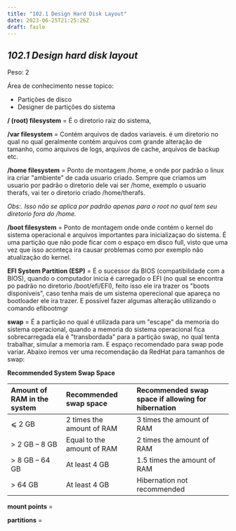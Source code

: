 ```yaml
---
title: "102.1 Design Hard Disk Layout"
date: 2023-06-25T21:25:26Z
draft: fasle
---
```


## ***102.1 Design hard disk layout***

Peso: 2

Área de conhecimento nesse topico:

* Partições de disco
* Designer de partições do sistema


**/ (root) filesystem** = É o diretorio raiz do sistema, 

**/var filesystem** = Contém arquivos de dados variaveis. é um diretorio no qual no qual geralmente contém arquivos com grande alteração de tamanho, como arquivos de logs, arquivos de cache, arquivos de backup etc.

**/home filesystem** = Ponto de montagem /home, e onde por padrão o linux ira criar "ambiente" de cada usuario criado. Sempre que criamos um usuario por padrão o diretorio dele vai ser /home, exemplo o usuario therafs, vai ter o diretorio criado /home/therafs. 

*Obs:. Isso não se aplica por padrão apenas para o root no qual tem seu diretorio fora do /home.*

**/boot filesystem** = Ponto de montagem onde onde contém o kernel do sistema operacional e arquivos importantes para inicializaçao do sistema.  É uma partição que não pode ficar com o espaço em disco full, visto que uma vez que isso aconteça ira causar problemas como por exemplo não atualização do kernel. 

**EFI System Partition (ESP)** = É o sucessor da BIOS (compatibilidade com a BIOS), quando o computador inicia é carregado o EFI (no qual se encontra po padrão no diretorio /boot/efi/EFI), feito isso ele ira trazer os "boots disponiveis", caso tenha mais de um sistema operecional que apareça no bootloader ele ira trazer. E possivel fazer algumas alteração utilizando o comando efibootmgr

**swap** = É a partição no qual é utilizada para um "escape" da memoria do sistema operacional, quando a memoria do sistema operacional fica sobrecarregada ela é "transbordada" para a partição swap, no qual tenta trabalhar, simular a memoria ram. E espaço recomendado para swap pode variar. Abaixo iremos ver uma recomendação da RedHat para tamanhos de swap:

</div><div class="table" id="tb-recommended-system-swap-space"><p class="title"><strong>Recommended System Swap Space</strong></p><div class="table-contents"><table class="lt-4-cols lt-7-rows" summary="Recommended System Swap Space"><colgroup><col align="left" class="col1"><!--Empty--></col><col align="left" class="col2"><!--Empty--></col><col align="left" class="col3"><!--Empty--></col></colgroup><thead><tr><th align="left" id="idm140030158357824" scope="col"> Amount of RAM in the system </th><th align="left" id="idm140030201662832" scope="col"> Recommended swap space </th><th align="left" id="idm140030228646336" scope="col"> Recommended swap space if allowing for hibernation </th></tr></thead><tbody><tr><td align="left" headers="idm140030158357824"> ⩽ 2 GB </td><td align="left" headers="idm140030201662832"> 2 times the amount of RAM </td><td align="left" headers="idm140030228646336"> 3 times the amount of RAM </td></tr><tr><td align="left" headers="idm140030158357824"> &gt; 2 GB – 8 GB </td><td align="left" headers="idm140030201662832"> Equal to the amount of RAM </td><td align="left" headers="idm140030228646336"> 2 times the amount of RAM </td></tr><tr><td align="left" headers="idm140030158357824"> &gt; 8 GB – 64 GB </td><td align="left" headers="idm140030201662832"> At least 4 GB </td><td align="left" headers="idm140030228646336"> 1.5 times the amount of RAM </td></tr><tr><td align="left" headers="idm140030158357824"> &gt; 64 GB </td><td align="left" headers="idm140030201662832"> At least 4 GB </td><td align="left" headers="idm140030228646336"> Hibernation not recommended </td></tr></tbody></table></div></div><div class="para">
		
	

**mount points** = 

**partitions** = 